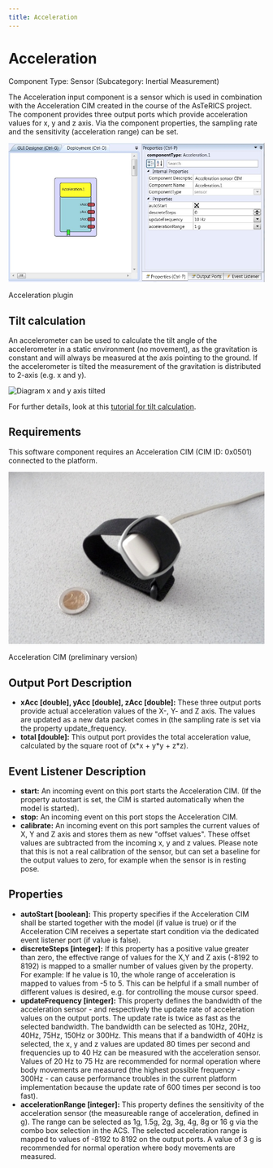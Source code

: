 ```yaml
---
title: Acceleration
---
```


# Acceleration

Component Type: Sensor (Subcategory: Inertial Measurement)

The Acceleration input component is a sensor which is used in combination with the Acceleration CIM created in the course of the AsTeRICS project. The component provides three output ports which provide acceleration values for x, y and z axis. Via the component properties, the sampling rate and the sensitivity (acceleration range) can be set.

![Screenshot: Acceleration plugin](./img/acceleration.jpg "Screenshot: Acceleration plugin")

Acceleration plugin

## Tilt calculation

An accelerometer can be used to calculate the tilt angle of the accelerometer in a static environment (no movement), as the gravitation is constant and will always be measured at the axis pointing to the ground. If the accelerometer is tilted the measurement of the gravitation is distributed to 2-axis (e.g. x and y).

![Diagram x and y axis tilted](http://www.hobbytronics.co.uk/image/data/tutorial/accel_dual_axis_angle.jpg)

For further details, look at this [tutorial for tilt calculation](http://www.hobbytronics.co.uk/accelerometer-info).

## Requirements

This software component requires an Acceleration CIM (CIM ID: 0x0501) connected to the platform.

![Acceleration CIM](./img/acceleration_cim.jpg "Acceleration CIM")

Acceleration CIM (preliminary version)

## Output Port Description

*   **xAcc \[double\], yAcc \[double\], zAcc \[double\]:** These three output ports provide actual acceleration values of the X-, Y- and Z axis. The values are updated as a new data packet comes in (the sampling rate is set via the property update\_frequency.
*   **total \[double\]:** This output port provides the total acceleration value, calculated by the square root of (x\*x + y\*y + z\*z).

## Event Listener Description

*   **start:** An incoming event on this port starts the Acceleration CIM. (If the property autostart is set, the CIM is started automatically when the model is started).
*   **stop:** An incoming event on this port stops the Acceleration CIM.
*   **calibrate:** An incoming event on this port samples the current values of X, Y and Z axis and stores them as new "offset values". These offset values are subtracted from the incoming x, y and z values. Please note that this is not a real calibration of the sensor, but can set a baseline for the output values to zero, for example when the sensor is in resting pose.

## Properties

*   **autoStart \[boolean\]:** This property specifies if the Acceleration CIM shall be started together with the model (if value is true) or if the Acceleration CIM receives a sepertate start condition via the dedicated event listener port (if value is false).
*   **discreteSteps \[integer\]:** If this property has a positive value greater than zero, the effective range of values for the X,Y and Z axis (-8192 to 8192) is mapped to a smaller number of values given by the property. For example: If he value is 10, the whole range of acceleration is mapped to values from -5 to 5. This can be helpful if a small number of different values is desired, e.g. for controlling the mouse cursor speed.
*   **updateFrequency \[integer\]:** This property defines the bandwidth of the acceleration sensor - and respectively the update rate of acceleration values on the output ports. The update rate is twice as fast as the selected bandwidth. The bandwidth can be selected as 10Hz, 20Hz, 40Hz, 75Hz, 150Hz or 300Hz. This means that if a bandwidth of 40Hz is selected, the x, y and z values are updated 80 times per second and frequencies up to 40 Hz can be measured with the acceleration sensor. Values of 20 Hz to 75 Hz are recommended for normal operation where body movements are measured (the highest possible frequency - 300Hz - can cause performance troubles in the current platform implementation because the update rate of 600 times per second is too fast).
*   **accelerationRange \[integer\]:** This property defines the sensitivity of the acceleration sensor (the measureable range of acceleration, defined in g). The range can be selected as 1g, 1.5g, 2g, 3g, 4g, 8g or 16 g via the combo box selection in the ACS. The selected acceleration range is mapped to values of -8192 to 8192 on the output ports. A value of 3 g is recommended for normal operation where body movements are measured.
